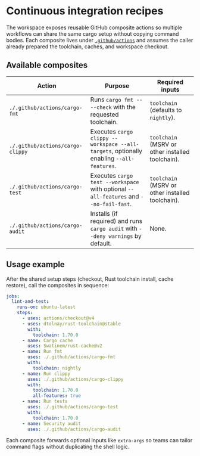 <!--
SPDX-FileCopyrightText: 2025 RAprogramm <andrey.rozanov.vl@gmail.com>

SPDX-License-Identifier: MIT
-->

# Continuous integration recipes

The workspace exposes reusable GitHub composite actions so multiple workflows can
share the same cargo setup without copying command bodies. Each composite lives
under [`.github/actions`](../../.github/actions) and assumes the caller already
prepared the toolchain, caches, and workspace checkout.

## Available composites

| Action | Purpose | Required inputs |
| ------ | ------- | ---------------- |
| `./.github/actions/cargo-fmt` | Runs `cargo fmt -- --check` with the requested toolchain. | `toolchain` (defaults to `nightly`). |
| `./.github/actions/cargo-clippy` | Executes `cargo clippy --workspace --all-targets`, optionally enabling `--all-features`. | `toolchain` (MSRV or other installed toolchain). |
| `./.github/actions/cargo-test` | Executes `cargo test --workspace` with optional `--all-features` and `--no-fail-fast`. | `toolchain` (MSRV or other installed toolchain). |
| `./.github/actions/cargo-audit` | Installs (if required) and runs `cargo audit` with `--deny warnings` by default. | None. |

## Usage example

After the shared setup steps (checkout, Rust toolchain install, cache restore),
call the composites in sequence:

```yaml
jobs:
  lint-and-test:
    runs-on: ubuntu-latest
    steps:
      - uses: actions/checkout@v4
      - uses: dtolnay/rust-toolchain@stable
        with:
          toolchain: 1.70.0
      - name: Cargo cache
        uses: Swatinem/rust-cache@v2
      - name: Run fmt
        uses: ./.github/actions/cargo-fmt
        with:
          toolchain: nightly
      - name: Run clippy
        uses: ./.github/actions/cargo-clippy
        with:
          toolchain: 1.70.0
          all-features: true
      - name: Run tests
        uses: ./.github/actions/cargo-test
        with:
          toolchain: 1.70.0
      - name: Security audit
        uses: ./.github/actions/cargo-audit
```

Each composite forwards optional inputs like `extra-args` so teams can tailor
command flags without duplicating the shell logic.
